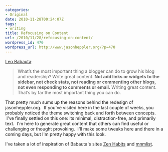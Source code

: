 ```yaml
---
categories:
- Original
date: 2010-11-28T00:24:07Z
tags:
- writing
title: Refocusing on Content
url: /2010/11/28/refocusing-on-content/
wordpress_id: 470
wordpress_url: http://www.jasonheppler.org/?p=470
---
```


<a href="http://writetodone.com/2009/03/05/how-to-write-quality-posts-when-you-have-a-day-job/">Leo Babauta</a>:

>What’s the most important thing a blogger can do to grow his blog and readership? Write great content.<strong> Not add links or widgets to the sidebar, not check stats, not reading or commenting other blogs, not even responding to comments or email.</strong> Writing great content. That’s by far the most important thing you can do.

That pretty much sums up the reasons behind the redesign of jasonheppler.org.  If you've visited here in the last couple of weeks, you probably noticed the theme switching back and forth between concepts.  I've finally settled on this one: its minimal, distraction-free, and primarily text.  I'm here to generate great content that others can find useful or challenging or thought provoking.  I'll make some tweaks here and there in a coming days, but I'm pretty happy with this look.

I've taken a lot of inspiration of Babauta's sites <a href="http://zenhabits.net/">Zen Habits</a> and <a href="http://mnmlist.com/">mnmlist</a>.
